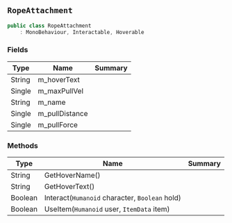 ## `RopeAttachment`

```csharp
public class RopeAttachment
    : MonoBehaviour, Interactable, Hoverable

```

### Fields

| Type | Name | Summary | 
| --- | --- | --- | 
| String | m_hoverText |  | 
| Single | m_maxPullVel |  | 
| String | m_name |  | 
| Single | m_pullDistance |  | 
| Single | m_pullForce |  | 


### Methods

| Type | Name | Summary | 
| --- | --- | --- | 
| String | GetHoverName() |  | 
| String | GetHoverText() |  | 
| Boolean | Interact(`Humanoid` character, `Boolean` hold) |  | 
| Boolean | UseItem(`Humanoid` user, `ItemData` item) |  | 


